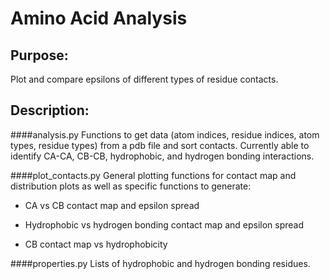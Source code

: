 # Amino Acid Analysis

## Purpose: 
Plot and compare epsilons of different types of residue contacts. 

## Description: 
####analysis.py
Functions to get data (atom indices, residue indices, atom types, residue types) from a pdb file and sort contacts. Currently able to identify CA-CA, CB-CB, hydrophobic, and hydrogen bonding interactions.

####plot_contacts.py
General plotting functions for contact map and distribution plots as well as specific functions to generate:
  
  - CA vs CB contact map and epsilon spread
    
  - Hydrophobic vs hydrogen bonding contact map and epsilon spread
    
  - CB contact map vs hydrophobicity

####properties.py
Lists of hydrophobic and hydrogen bonding residues.
